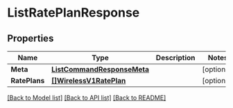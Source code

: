 # ListRatePlanResponse

## Properties

Name | Type | Description | Notes
------------ | ------------- | ------------- | -------------
**Meta** | [**ListCommandResponseMeta**](ListCommandResponseMeta.md) |  |[optional] 
**RatePlans** | [**[]WirelessV1RatePlan**](WirelessV1RatePlan.md) |  |[optional] 

[[Back to Model list]](../README.md#documentation-for-models) [[Back to API list]](../README.md#documentation-for-api-endpoints) [[Back to README]](../README.md)


